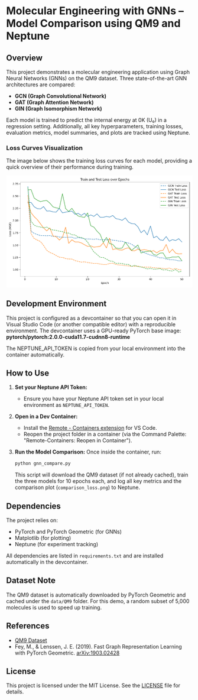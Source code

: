 # Molecular Engineering with GNNs – Model Comparison using QM9 and Neptune

## Overview
This project demonstrates a molecular engineering application using Graph Neural Networks (GNNs) on the QM9 dataset. Three state-of-the-art GNN architectures are compared:
- **GCN (Graph Convolutional Network)**
- **GAT (Graph Attention Network)**
- **GIN (Graph Isomorphism Network)**

Each model is trained to predict the internal energy at 0K (U₀) in a regression setting. Additionally, all key hyperparameters, training losses, evaluation metrics, model summaries, and plots are tracked using Neptune.

### Loss Curves Visualization
The image below shows the training loss curves for each model, providing a quick overview of their performance during training.

![Loss Curves](loss_curves.png)

## Development Environment
This project is configured as a devcontainer so that you can open it in Visual Studio Code (or another compatible editor) with a reproducible environment. The devcontainer uses a GPU-ready PyTorch base image:
**pytorch/pytorch:2.0.0-cuda11.7-cudnn8-runtime**

The NEPTUNE_API_TOKEN is copied from your local environment into the container automatically.

## How to Use
1. **Set your Neptune API Token:**
   - Ensure you have your Neptune API token set in your local environment as `NEPTUNE_API_TOKEN`.

2. **Open in a Dev Container:**
   - Install the [Remote - Containers extension](https://marketplace.visualstudio.com/items?itemName=ms-vscode-remote.remote-containers) for VS Code.
   - Reopen the project folder in a container (via the Command Palette: "Remote-Containers: Reopen in Container").

3. **Run the Model Comparison:**
   Once inside the container, run:
   ```bash
   python gnn_compare.py
   ```
   This script will download the QM9 dataset (if not already cached), train the three models for 10 epochs each, and log all key metrics and the comparison plot (`comparison_loss.png`) to Neptune.

## Dependencies
The project relies on:
- PyTorch and PyTorch Geometric (for GNNs)
- Matplotlib (for plotting)
- Neptune (for experiment tracking)

All dependencies are listed in `requirements.txt` and are installed automatically in the devcontainer.

## Dataset Note
The QM9 dataset is automatically downloaded by PyTorch Geometric and cached under the `data/QM9` folder. For this demo, a random subset of 5,000 molecules is used to speed up training.

## References
- [QM9 Dataset](https://deepchemdata.s3-us-west-1.amazonaws.com/datasets/gdb9.tar.gz)
- Fey, M., & Lenssen, J. E. (2019). Fast Graph Representation Learning with PyTorch Geometric. [arXiv:1903.02428](https://arxiv.org/abs/1903.02428)

## License
This project is licensed under the MIT License. See the [LICENSE](LICENSE) file for details.
